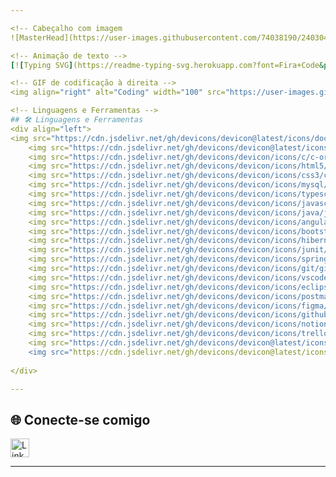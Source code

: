 ```yaml
---

<!-- Cabeçalho com imagem 
![MasterHead](https://user-images.githubusercontent.com/74038190/240304586-d48893bd-0757-481c-8d7e-ba3e163feae7.png)-->

<!-- Animação de texto -->
[![Typing SVG](https://readme-typing-svg.herokuapp.com?font=Fira+Code&pause=1000&width=435&lines=Hello%2C+Ola%2C+%E3%81%93%E3%82%93%E3%81%AB%E3%81%A1%E3%81%AF.;Eu+sou+Carolina.)](https://git.io/typing-svg)

<!-- GIF de codificação à direita -->
<img align="right" alt="Coding" width="100" src="https://user-images.githubusercontent.com/52041719/132240809-78fb7c6c-9032-403a-ba04-8e19b5b3b9c4.gif">

<!-- Linguagens e Ferramentas -->
## 🛠️ Linguagens e Ferramentas
<div align="left">
<img src="https://cdn.jsdelivr.net/gh/devicons/devicon@latest/icons/docker/docker-original-wordmark.svg" alt="Docker" width="30px" style="padding-right:10px;" />
    <img src="https://cdn.jsdelivr.net/gh/devicons/devicon@latest/icons/elasticsearch/elasticsearch-original.svg" alt="ElasticSearch" width="30px" style="padding-right:10px;" />
    <img src="https://cdn.jsdelivr.net/gh/devicons/devicon/icons/c/c-original.svg" alt="C" width="30px" style="padding-right:10px;" />
    <img src="https://cdn.jsdelivr.net/gh/devicons/devicon/icons/html5/html5-original.svg" alt="HTML" width="30px" style="padding-right:10px;" />
    <img src="https://cdn.jsdelivr.net/gh/devicons/devicon/icons/css3/css3-original.svg" alt="CSS3" width="30px" style="padding-right:10px;" />
    <img src="https://cdn.jsdelivr.net/gh/devicons/devicon/icons/mysql/mysql-original.svg" alt="MySQL" width="30px" style="padding-right:10px;" />
    <img src="https://cdn.jsdelivr.net/gh/devicons/devicon/icons/typescript/typescript-original.svg" alt="TypeScript" width="30px" style="padding-right:10px;" />
    <img src="https://cdn.jsdelivr.net/gh/devicons/devicon/icons/javascript/javascript-original.svg" alt="JavaScript" width="30px" style="padding-right:10px;" />
    <img src="https://cdn.jsdelivr.net/gh/devicons/devicon/icons/java/java-original.svg" alt="Java" width="30px" style="padding-right:10px;" />
    <img src="https://cdn.jsdelivr.net/gh/devicons/devicon/icons/angular/angular-original.svg" alt="Angular" width="30px" style="padding-right:10px;" />
    <img src="https://cdn.jsdelivr.net/gh/devicons/devicon/icons/bootstrap/bootstrap-original.svg" alt="Bootstrap" width="30px" style="padding-right:10px;" />
    <img src="https://cdn.jsdelivr.net/gh/devicons/devicon/icons/hibernate/hibernate-original.svg" alt="Hibernate" width="30px" style="padding-right:10px;" />
    <img src="https://cdn.jsdelivr.net/gh/devicons/devicon/icons/junit/junit-original.svg" alt="JUnit" width="30px" style="padding-right:10px;" />
    <img src="https://cdn.jsdelivr.net/gh/devicons/devicon/icons/spring/spring-original.svg" alt="Spring" width="30px" style="padding-right:10px;" />
    <img src="https://cdn.jsdelivr.net/gh/devicons/devicon/icons/git/git-original.svg" alt="Git" width="30px" style="padding-right:10px;" />
    <img src="https://cdn.jsdelivr.net/gh/devicons/devicon/icons/vscode/vscode-original.svg" alt="VS Code" width="30px" style="padding-right:10px;" />
    <img src="https://cdn.jsdelivr.net/gh/devicons/devicon/icons/eclipse/eclipse-original.svg" alt="Eclipse" width="30px" style="padding-right:10px;" />
    <img src="https://cdn.jsdelivr.net/gh/devicons/devicon/icons/postman/postman-original.svg" alt="Postman" width="30px" style="padding-right:10px;" />
    <img src="https://cdn.jsdelivr.net/gh/devicons/devicon/icons/figma/figma-original.svg" alt="Figma" width="30px" style="padding-right:10px;" />
    <img src="https://cdn.jsdelivr.net/gh/devicons/devicon/icons/github/github-original.svg" alt="GitHub" width="30px" style="padding-right:10px;" />
    <img src="https://cdn.jsdelivr.net/gh/devicons/devicon/icons/notion/notion-original.svg" alt="Notion" width="30px" style="padding-right:10px;" />
    <img src="https://cdn.jsdelivr.net/gh/devicons/devicon/icons/trello/trello-original.svg" alt="Trello" width="30px" style="padding-right:10px;" />
    <img src="https://cdn.jsdelivr.net/gh/devicons/devicon@latest/icons/dbeaver/dbeaver-original.svg" alt="DBeaver" width="30px" style="padding-right:10px; />
    <img src="https://cdn.jsdelivr.net/gh/devicons/devicon@latest/icons/insomnia/insomnia-original.svg" alt="Insomnia" width="30px" style="padding-right:10px; />
      
</div>

---
```


<!-- Conectar-se -->
## 🌐 Conecte-se comigo
<p align="left">
    <a href="https://www.linkedin.com/in/carolina-aveiro/" target="blank">
        <img src="https://raw.githubusercontent.com/rahuldkjain/github-profile-readme-generator/master/src/images/icons/Social/linked-in-alt.svg" alt="LinkedIn" height="30" width="30"/>
    </a>
</p>

---

<!-- Sobre mim 
<details>
<summary><h3>🌍 Sobre mim</h3></summary>
<p>Olá, meu nome é Carolina, mas você pode me chamar de Tofu. Atualmente, estou cursando bacharelado em Engenharia de Software. Por favor, seja gentil :)</p>
<p>私はカロリーと申しますが、私のことは豆腐と呼んでください。ソフトウェア工学を学んでいます。</p>
</details>

--- -->
